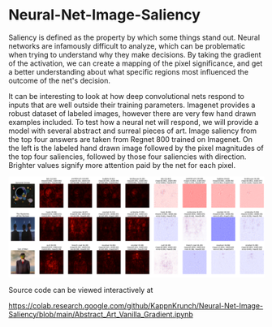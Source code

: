 # Neural-Net-Image-Saliency
Saliency is defined as the property by which some things stand out. Neural networks are infamously difficult to analyze, which can be problematic when trying to understand why they make decisions. By taking the gradient of the activation, we can create a mapping of the pixel significance, and get a better understanding about what specific regions most influenced the outcome of the net's decision.


It can be interesting to look at how deep convolutional nets respond to inputs that are well outside their training parameters. Imagenet provides a robust dataset of labeled images, however there are very few hand drawn examples included. To test how a neural net will respond, we will provide a model with several abstract and surreal pieces of art. Image saliency from the top four answers are taken from Regnet 800 trained on Imagenet. On the left is the labeled hand drawn image followed by the pixel magnitudes of the top four saliencies, followed by those four saliencies with direction. Brighter values signify more attention paid by the net for each pixel.


![Example readouts of the saliencies](imageSaliency.PNG "saliency")

Source code can be viewed interactively at

https://colab.research.google.com/github/KappnKrunch/Neural-Net-Image-Saliency/blob/main/Abstract_Art_Vanilla_Gradient.ipynb
